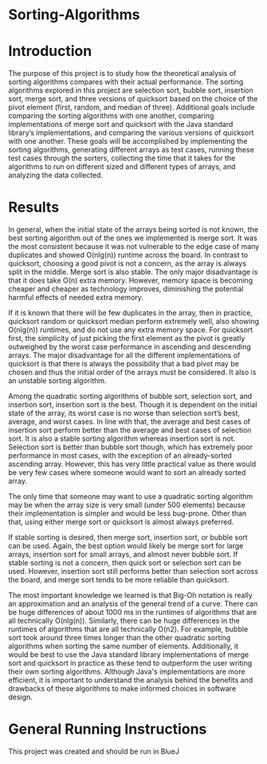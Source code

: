 # Sorting-Algorithms

<h1>Introduction</h1>
The purpose of this project is to study how the theoretical analysis of sorting algorithms compares with their actual performance. The sorting algorithms explored in this project are selection sort, bubble sort, insertion sort, merge sort, and three versions of quicksort based on the choice of the pivot element (first, random, and median of three). Additional goals include comparing the sorting algorithms with one another, comparing implementations of merge sort and quicksort with the Java standard library’s implementations, and comparing the various versions of quicksort with one another. These goals will be accomplished by implementing the sorting algorithms, generating different arrays as test cases, running these test cases through the sorters, collecting the time that it takes for the algorithms to run on different sized and different types of arrays, and analyzing the data collected.

<h1>Results</h1>
In general, when the initial state of the arrays being sorted is not known, the best sorting algorithm out of the ones we implemented is merge sort. It was the most consistent because it was not vulnerable to the edge case of many duplicates and showed O(nlg(n)) runtime across the board. In contrast to quicksort, choosing a good pivot is not a concern, as the array is always split in the middle. Merge sort is also stable. The only major disadvantage is that it does take O(n) extra memory. However, memory space is becoming cheaper and cheaper as technology improves, diminishing the potential harmful effects of needed extra memory. 

If it is known that there will be few duplicates in the array, then in practice, quicksort random or quicksort median perform extremely well, also showing  O(nlg(n)) runtimes, and do not use any extra memory space. For quicksort first, the simplicity of just picking the first element as the pivot is greatly outweighed by the worst case performance in ascending and descending arrays. The major disadvantage for all the different implementations of quicksort is that there is always the possibility that a bad pivot may be chosen and thus the initial order of the arrays must be considered. It also is an unstable sorting algorithm.

Among the quadratic sorting algorithms of bubble sort, selection sort, and insertion sort, insertion sort is the best. Though it is dependent on the initial state of the array, its worst case is no worse than selection sort’s best, average, and worst cases. In line with that, the average and best cases of insertion sort perform better than the average and best cases of selection sort.  It is also a stable sorting algorithm whereas insertion sort is not. Selection sort is better than bubble sort though, which has extremely poor performance in most cases, with the exception of an already-sorted ascending array. However, this has very little practical value as there would be very few cases where someone would want to sort an already sorted array.

The only time that someone may want to use a quadratic sorting algorithm may be when the array size is very small (under 500 elements) because their implementation is simpler and would be less bug-prone. Other than that, using either merge sort or quicksort is almost always preferred.

If stable sorting is desired, then merge sort, insertion sort, or bubble sort can be used. Again, the best option would likely be merge sort for large arrays, insertion sort for small arrays, and almost never bubble sort. If stable sorting is not a concern, then quick sort or selection sort can be used. However, insertion sort still performs better than selection sort across the board, and merge sort tends to be more reliable than quicksort.

The most important knowledge we learned is that Big-Oh notation is really an approximation and an analysis of the general trend of a curve. There can be huge differences of about 1000 ms in the runtimes of algorithms that are all technically O(nlg(n)). Similarly, there can be huge differences in the runtimes of algorithms that are all technically O(n2). For example, bubble sort took around three times longer than the other quadratic sorting algorithms when sorting the same number of elements. Additionally, it would be best to use the Java standard library implementations of merge sort and quicksort in practice as these tend to outperform the user writing their own sorting algorithms. Although Java's implementations are more efficient, it is important to understand the analysis behind the benefits and drawbacks of these algorithms to make informed choices in software design. 


<h1>General Running Instructions</h1>
This project was created and should be run in BlueJ
